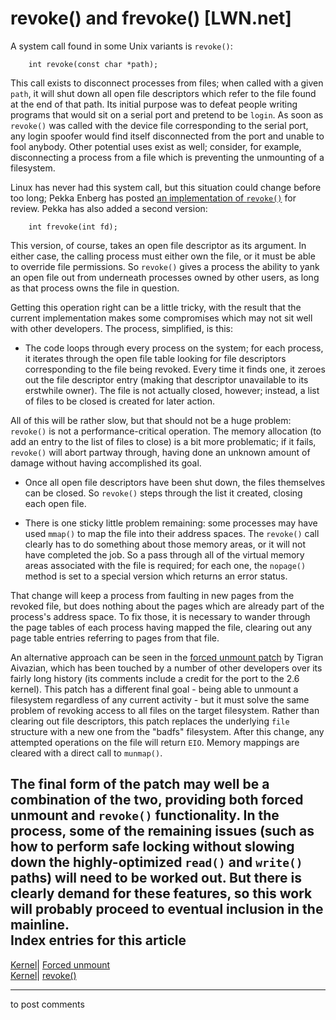 # revoke() and frevoke() [LWN.net]

A system call found in some Unix variants is `revoke()`: 
    
    
        int revoke(const char *path);
    

This call exists to disconnect processes from files; when called with a given `path`, it will shut down all open file descriptors which refer to the file found at the end of that path. Its initial purpose was to defeat people writing programs that would sit on a serial port and pretend to be `login`. As soon as `revoke()` was called with the device file corresponding to the serial port, any login spoofer would find itself disconnected from the port and unable to fool anybody. Other potential uses exist as well; consider, for example, disconnecting a process from a file which is preventing the unmounting of a filesystem. 

Linux has never had this system call, but this situation could change before too long; Pekka Enberg has posted [an implementation of `revoke()`](http://lwn.net/Articles/192107/) for review. Pekka has also added a second version: 
    
    
        int frevoke(int fd);
    

This version, of course, takes an open file descriptor as its argument. In either case, the calling process must either own the file, or it must be able to override file permissions. So `revoke()` gives a process the ability to yank an open file out from underneath processes owned by other users, as long as that process owns the file in question. 

Getting this operation right can be a little tricky, with the result that the current implementation makes some compromises which may not sit well with other developers. The process, simplified, is this: 

  * The code loops through every process on the system; for each process, it iterates through the open file table looking for file descriptors corresponding to the file being revoked. Every time it finds one, it zeroes out the file descriptor entry (making that descriptor unavailable to its erstwhile owner). The file is not actually closed, however; instead, a list of files to be closed is created for later action. 

All of this will be rather slow, but that should not be a huge problem: `revoke()` is not a performance-critical operation. The memory allocation (to add an entry to the list of files to close) is a bit more problematic; if it fails, `revoke()` will abort partway through, having done an unknown amount of damage without having accomplished its goal. 

  * Once all open file descriptors have been shut down, the files themselves can be closed. So `revoke()` steps through the list it created, closing each open file. 

  * There is one sticky little problem remaining: some processes may have used `mmap()` to map the file into their address spaces. The `revoke()` call clearly has to do something about those memory areas, or it will not have completed the job. So a pass through all of the virtual memory areas associated with the file is required; for each one, the `nopage()` method is set to a special version which returns an error status. 

That change will keep a process from faulting in new pages from the revoked file, but does nothing about the pages which are already part of the process's address space. To fix those, it is necessary to wander through the page tables of each process having mapped the file, clearing out any page table entries referring to pages from that file. 




An alternative approach can be seen in the [forced unmount patch](http://developer.osdl.org/dev/fumount/kernel2/patches/2.6.13-rc3/2/) by Tigran Aivazian, which has been touched by a number of other developers over its fairly long history (its comments include a credit for the port to the 2.6 kernel). This patch has a different final goal - being able to unmount a filesystem regardless of any current activity - but it must solve the same problem of revoking access to all files on the target filesystem. Rather than clearing out file descriptors, this patch replaces the underlying `file` structure with a new one from the "badfs" filesystem. After this change, any attempted operations on the file will return `EIO`. Memory mappings are cleared with a direct call to `munmap()`. 

The final form of the patch may well be a combination of the two, providing both forced unmount and `revoke()` functionality. In the process, some of the remaining issues (such as how to perform safe locking without slowing down the highly-optimized `read()` and `write()` paths) will need to be worked out. But there is clearly demand for these features, so this work will probably proceed to eventual inclusion in the mainline.  
Index entries for this article  
---  
[Kernel](/Kernel/Index)| [Forced unmount](/Kernel/Index#Forced_unmount)  
[Kernel](/Kernel/Index)| [revoke()](/Kernel/Index#revoke)  
  


* * *

to post comments 
